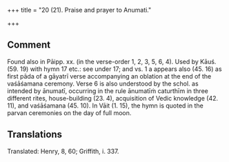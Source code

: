 +++
title = "20 (21). Praise and prayer to Anumati."

+++
## Comment
Found also in Pāipp. xx. (in the verse-order 1, 2, 3, 5, 6, 4). Used by Kāuś. (59. 19) with hymn 17 etc.: see under 17; and vs. 1 a appears also (45. 16) as first pāda of a gāyatrī verse accompanying an oblation at the end of the vaśāśamana ceremony. Verse 6 is also understood by the schol. as intended by ānumatī, occurring in the rule ānumatīṁ caturthīm in three different rites, house-building (23. 4), acquisition of Vedic knowledge (42. 11), and vaśāśamana (45. 10). In Vāit (1. 15), the hymn is quoted in the parvan ceremonies on the day of full moon.


## Translations
Translated: Henry, 8, 60; Griffith, i. 337.
